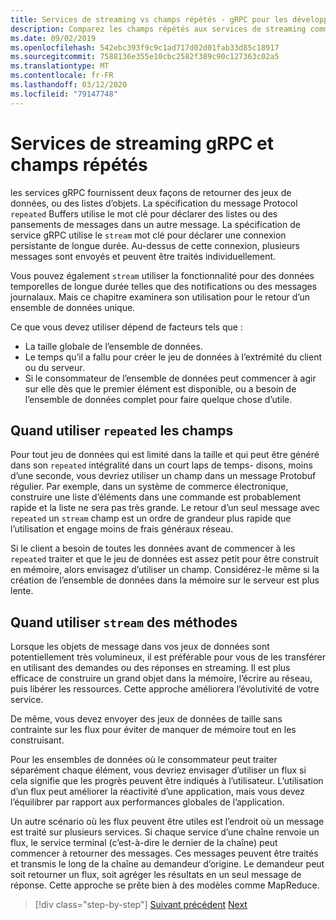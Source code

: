 ```yaml
---
title: Services de streaming vs champs répétés - gRPC pour les développeurs WCF
description: Comparez les champs répétés aux services de streaming comme moyens de transmettre des collections de données en utilisant gRPC.
ms.date: 09/02/2019
ms.openlocfilehash: 542ebc393f9c9c1ad717d02d01fab33d85c18917
ms.sourcegitcommit: 7588136e355e10cbc2582f389c90c127363c02a5
ms.translationtype: MT
ms.contentlocale: fr-FR
ms.lasthandoff: 03/12/2020
ms.locfileid: "79147748"
---
```

# <a name="grpc-streaming-services-vs-repeated-fields"></a>Services de streaming gRPC et champs répétés

les services gRPC fournissent deux façons de retourner des jeux de données, ou des listes d’objets. La spécification du message Protocol `repeated` Buffers utilise le mot clé pour déclarer des listes ou des pansements de messages dans un autre message. La spécification de service gRPC utilise le `stream` mot clé pour déclarer une connexion persistante de longue durée. Au-dessus de cette connexion, plusieurs messages sont envoyés et peuvent être traités individuellement.

Vous pouvez également `stream` utiliser la fonctionnalité pour des données temporelles de longue durée telles que des notifications ou des messages journalaux. Mais ce chapitre examinera son utilisation pour le retour d’un ensemble de données unique.

Ce que vous devez utiliser dépend de facteurs tels que :

- La taille globale de l’ensemble de données.
- Le temps qu’il a fallu pour créer le jeu de données à l’extrémité du client ou du serveur.
- Si le consommateur de l’ensemble de données peut commencer à agir sur elle dès que le premier élément est disponible, ou a besoin de l’ensemble de données complet pour faire quelque chose d’utile.

## <a name="when-to-use-repeated-fields"></a>Quand utiliser `repeated` les champs

Pour tout jeu de données qui est limité dans la taille et qui peut être généré dans son `repeated` intégralité dans un court laps de temps- disons, moins d’une seconde, vous devriez utiliser un champ dans un message Protobuf régulier. Par exemple, dans un système de commerce électronique, construire une liste d’éléments dans une commande est probablement rapide et la liste ne sera pas très grande. Le retour d’un seul message avec `repeated` un `stream` champ est un ordre de grandeur plus rapide que l’utilisation et engage moins de frais généraux réseau.

Si le client a besoin de toutes les données avant de commencer à les `repeated` traiter et que le jeu de données est assez petit pour être construit en mémoire, alors envisagez d’utiliser un champ. Considérez-le même si la création de l’ensemble de données dans la mémoire sur le serveur est plus lente.

## <a name="when-to-use-stream-methods"></a>Quand utiliser `stream` des méthodes

Lorsque les objets de message dans vos jeux de données sont potentiellement très volumineux, il est préférable pour vous de les transférer en utilisant des demandes ou des réponses en streaming. Il est plus efficace de construire un grand objet dans la mémoire, l’écrire au réseau, puis libérer les ressources. Cette approche améliorera l’évolutivité de votre service.

De même, vous devez envoyer des jeux de données de taille sans contrainte sur les flux pour éviter de manquer de mémoire tout en les construisant.

Pour les ensembles de données où le consommateur peut traiter séparément chaque élément, vous devriez envisager d’utiliser un flux si cela signifie que les progrès peuvent être indiqués à l’utilisateur. L’utilisation d’un flux peut améliorer la réactivité d’une application, mais vous devez l’équilibrer par rapport aux performances globales de l’application.

Un autre scénario où les flux peuvent être utiles est l’endroit où un message est traité sur plusieurs services. Si chaque service d’une chaîne renvoie un flux, le service terminal (c’est-à-dire le dernier de la chaîne) peut commencer à retourner des messages. Ces messages peuvent être traités et transmis le long de la chaîne au demandeur d’origine. Le demandeur peut soit retourner un flux, soit agréger les résultats en un seul message de réponse. Cette approche se prête bien à des modèles comme MapReduce.

>[!div class="step-by-step"]
>[Suivant précédent](migrate-duplex-services.md)
>[Next](client-libraries.md)
